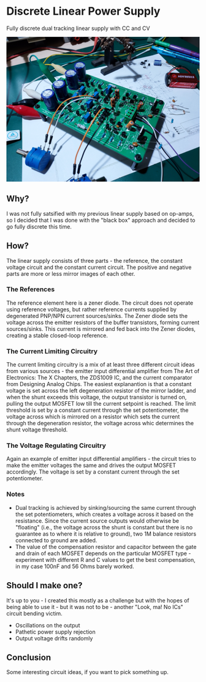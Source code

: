 # Discrete Linear Power Supply
Fully discrete dual tracking linear supply with CC and CV

![alt-text](https://github.com/NNNIIndia/Discrete-Linear-Power-Supply/blob/main/pictures/20211204_003440.jpg)

## Why?
I was not fully satsified with my previous linear supply based on op-amps, so I decided that I was done with the "black box" approach and decided to go fully discrete this time. 

## How?
The linear supply consists of three parts - the reference, the constant voltage circuit and the constant current circuit. The positive and negative parts are more or less mirror images of each other. 

### The References
The reference element here is a zener diode. The circuit does not operate using reference voltages, but rather reference currents supplied by degenerated PNP/NPN current sources/sinks. 
The Zener diode sets the voltage across the emitter resistors of the buffer transistors, forming current sources/sinks. This current is mirrored and fed back into the Zener diodes, creating a stable closed-loop reference. 

### The Current Limiting Circuitry
The current limiting circuitry is a mix of at least three different circuit ideas from various sources - the emitter input differential amplifier from The Art of Electronics: The X Chapters, the ZDS1009 IC, and the current comparator from Designing Analog Chips. The easiest explanantion is that a constant voltage is set across the left degeneration resistor of the mirror ladder, and when the shunt exceeds this voltage, the output transistor is turned on, pulling the output MOSFET low till the current setpoint is reached. The limit threshold is set by a constant current through the set potentiometer, the voltage across which is mirrored on a resistor which sets the current through the degeneration resistor, the voltage across whic determines the shunt voltage threshold.

### The Voltage Regulating Circuitry 
Again an example of emitter input differential amplifiers - the circuit tries to make the emitter voltages the same and drives the output MOSFET accordingly. The voltage is set by a constant current through the set potentiometer. 

### Notes
- Dual tracking is achieved by sinking/sourcing the same current through the set potentiometers, which creates a voltage across it based on the resistance. Since the current source outputs would otherwise be "floating" (i.e., the voltage across the shunt is constant but there is no guarantee as to where it is relative to ground), two 1M balance resistors connected to ground are added. 
- The value of the compensation resistor and capacitor between the gate and drain of each MOSFET depends on the particular MOSFET type - experiment with different R and C values to get the best compensation, in my case 100nF and 56 Ohms barely worked. 

## Should I make one?
It's up to you - I created this mostly as a challenge but with the hopes of being able to use it - but it was not to be - another "Look, ma! No ICs" circuit bending victim. 
- Oscillations on the output
- Pathetic power supply rejection
- Output voltage drifts randomly

## Conclusion
Some interesting circuit ideas, if you want to pick something up.
